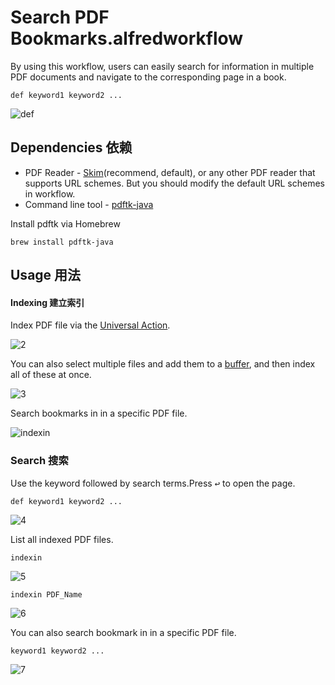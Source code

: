 # Search PDF Bookmarks.alfredworkflow

By using this workflow, users can easily search for information in multiple PDF documents and navigate to the corresponding page in a book.

```
def keyword1 keyword2 ...
```
![def](https://github.com/HF706/My_Alfred_workflow/assets/34521475/19a1f243-8fc1-484c-b6f9-24f1668c1288)

## Dependencies 依赖

* PDF Reader - [Skim](https://skim-app.sourceforge.io)(recommend, default), or any other PDF reader that supports URL schemes. But you should modify the default URL schemes in workflow.
* Command line tool - [pdftk-java](https://formulae.brew.sh/formula/pdftk-java)

Install pdftk via Homebrew

```
brew install pdftk-java
```

## Usage 用法

#### Indexing 建立索引

Index PDF file via the [Universal Action](https://www.alfredapp.com/help/features/universal-actions/).

![2](https://github.com/HF706/My_Alfred_workflow/assets/34521475/11870089-274a-4b99-929c-0d51f23fabf4)

You can also select multiple files and add them to a [buffer](https://www.alfredapp.com/help/features/file-search/#file-buffer), and then index all of these at once.

![3](https://github.com/HF706/My_Alfred_workflow/assets/34521475/f6407e68-b861-499e-ae71-4cf26b5dea73)


Search bookmarks in in a specific PDF file.

![indexin](https://github.com/HF706/My_Alfred_workflow/assets/34521475/2ff37565-c4f3-49f0-9b62-0d3160ec4c44)

### Search 搜索

Use the keyword followed by search terms.Press <kbd>↩</kbd> to open the page.

```
def keyword1 keyword2 ...
```

![4](https://github.com/HF706/My_Alfred_workflow/assets/34521475/e7d70396-2ace-4881-8554-699359938505)

List all indexed PDF files.

```
indexin
```

![5](https://github.com/HF706/My_Alfred_workflow/assets/34521475/dbe063f4-41fc-4042-9621-f3e1def364a5)

```
indexin PDF_Name
```

![6](https://github.com/HF706/My_Alfred_workflow/assets/34521475/6a4cd4a6-649a-40eb-aa42-38a054f812a8)

You can also search bookmark in in a specific PDF file.

```
keyword1 keyword2 ...
```

![7](https://github.com/HF706/My_Alfred_workflow/assets/34521475/cbebded9-735e-4cd3-80bc-2dbb093c3d21)
